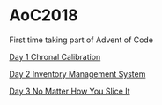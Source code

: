 # AoC2018
First time taking part of Advent of Code

[Day 1 Chronal Calibration](./Day_1/Day_1.cpp)

[Day 2 Inventory Management System](./Day_2/Day_2.cpp)

[Day 3 No Matter How You Slice It](./Day_3/Day_3.cpp)
